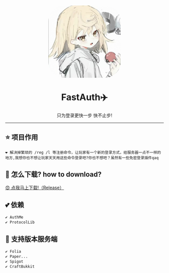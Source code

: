 <div align="center">
    <br />
    <img src="icon.png" width="230" height="230" style="border-radius: 50px" alt="icon?">
    <h1>FastAuth✈️</h1>
    只为登录更快一步 快不止步!
    <hr/>
</div>

## ⭐ 项目作用 

    ❤️ 解决掉繁琐的 /reg /l 等注册命令，让玩家有一个新的登录方式，给服务器一点不一样的地方,我想你也不想让玩家天天用这些命令登录吧?你也不想吧？虽然有一些免密登录插件qaq

## 🍕 怎么下载? how to download?

[😍 点我马上下载!（Release）](https://github.com/xiaocheng168/GuiLogin/releases)

## 💕 依赖 
    ✔️ AuthMe
    ✔️ ProtocolLib

##  🤩 支持版本服务端
    ✔️ Folia 
    ✔️ Paper...
    ✔️ Spigot
    ✔️ CraftBukkit